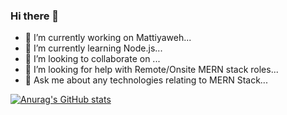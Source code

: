 ### Hi there 👋



- 🔭 I’m currently working on Mattiyaweh...
- 🌱 I’m currently learning Node.js...
- 👯 I’m looking to collaborate on ...
- 🤔 I’m looking for help with Remote/Onsite MERN stack roles...
- 💬 Ask me about any technologies relating to MERN Stack...


[![Anurag's GitHub stats](https://github-readme-stats.vercel.app/api?username=starkweb108&show_icons=true&theme=dark)](https://github.com/anuraghazra/github-readme-stats)
